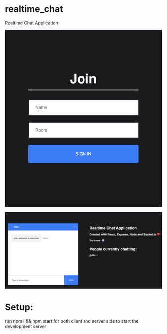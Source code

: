# realtime_chat
Realtime Chat Application

![app example](./client/src/icons/app1.png)

![app exaple 2](./client/src/icons/app2.png)

# Setup:

run npm i && npm start for both client and server side to start the development server
